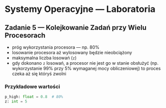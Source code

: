 # Systemy Operacyjne — Laboratoria

## Zadanie 5 — Kolejkowanie Zadań przy Wielu Procesorach

- próg wykorzystania procesora — np. 80%
- losowanie procesora aż wylosowany będzie nieobciążony
- maksymalna liczba losowań (`z`)
- gdy dokonano `z` losowań, a procesor nie jest go w stanie obsłużyć (np. wykorzystanie 99% przy 5% wymaganej mocy
  obliczeniowej) to proces czeka aż się któryś zwolni

### Przykładowe wartości

```py
p_high: float = 0.8  # 80%
z: int = 5
```
